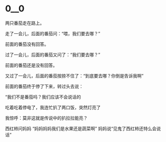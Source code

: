 # 0__0






两只番茄走在路上。

走了一会儿，后面的番茄问：“喂，我们要去哪？”

前面的番茄没有回答。

过了一会儿，后面的番茄又问了：“我们要去哪？”

前面的番茄还是没有回答。

又过了一会儿，后面的番茄按捺不住了：“到底要去哪？你倒是告诉我啊”

前面的番茄终于停了下来，转过头去说：

“我们不是番茄吗？我们应该不会说话的




吃着吃着停电了，我连忙扒了两口饭，突然灯亮了

我惊呼：莫非这就是传说中的扒拉拉能亮？



西红柿问妈妈 “妈妈妈妈我们是水果还是蔬菜啊” 妈妈说“见鬼了西红柿还特么会说话”
